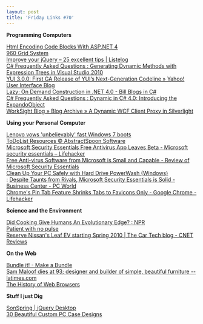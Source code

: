 ```yaml
---
layout: post
title: 'Friday Links #70'
---
```

**Programming Computers**

[Html Encoding Code Blocks With ASP.NET 4](http://haacked.com/archive/2009/09/25/html-encoding-code-nuggets.aspx)   
[960 Grid System](http://960.gs/)   
[Improve your jQuery – 25 excellent tips | Listelog](http://www.listelog.com/improve-your-jquery-25-excellent-tips/)   
[C# Frequently Asked Questions : Generating Dynamic Methods with Expression Trees in Visual Studio 2010](http://blogs.msdn.com/csharpfaq/archive/2009/09/14/generating-dynamic-methods-with-expression-trees-in-visual-studio-2010.aspx)   
[YUI 3.0.0: First GA Release of YUI’s Next-Generation Codeline » Yahoo! User Interface Blog](http://www.yuiblog.com/blog/2009/09/29/yui-3-0-0/)   
[Lazy: On Demand Construction in .NET 4.0 - Bill Blogs in C# ](http://srtsolutions.com/blogs/billwagner/archive/2009/09/30/lazy-lt-t-gt-on-demand-construction-in-net-4-0.aspx)   
[C# Frequently Asked Questions : Dynamic in C# 4.0: Introducing the ExpandoObject](http://blogs.msdn.com/csharpfaq/archive/2009/10/01/dynamic-in-c-4-0-introducing-the-expandoobject.aspx)   
[WorkSight Blog » Blog Archive » A Dynamic WCF Client Proxy in Silverlight ](http://worksightblog.com/?p=73)

**Using your Personal Computer**

[Lenovo vows 'unbelievably' fast Windows 7 boots ](http://www.computerworld.com/s/article/9138531/Lenovo_vows_unbelievably_fast_Windows_7_boots)   
[ToDoList Resources © AbstractSpoon Software ](http://www.abstractspoon.com/tdl_resources.html)   
[Microsoft Security Essentials Free Antivirus App Leaves Beta - Microsoft security essentials – Lifehacker](http://lifehacker.com/5370229/microsoft-security-essentials-free-antivirus-app-leaves-beta)   
[Free Anti-virus Software from Microsoft is Small and Capable - Review of Microsoft Security Essentials](http://www.labnol.org/software/free-antivirus-software-from-microsoft/10070/)   
[Clean Up Your PC Safely with Hard Drive PowerWash (Windows) ](http://www.makeuseof.com/tag/clean-up-your-pc-safely-with-hard-drive-powerwash/)   
: [Despite Taunts from Rivals, Microsoft Security Essentials is Solid - Business Center - PC World](http://www.pcworld.com/businesscenter/article/172873/despite_taunts_from_rivals_microsoft_security_essentials_is_solid.html)   
[Chrome's Pin Tab Feature Shrinks Tabs to Favicons Only - Google Chrome - Lifehacker ](http://lifehacker.com/5371431/chromes-pin-tab-feature-shrinks-tabs-to-favicons-only)

**Science and the Environment**

[Did Cooking Give Humans An Evolutionary Edge? : NPR ](http://www.npr.org/templates/story/story.php?storyId=112334465)   
[Patient with no pulse](http://www.straitstimes.com/Breaking%2BNews/Singapore/Story/STIStory_436300.html)   
[Reserve Nissan's Leaf EV starting Spring 2010 | The Car Tech blog - CNET Reviews](http://reviews.cnet.com/8301-13746_7-10365762-48.html?part=rss&subj=news&tag=2547-1_3-0-5)

**On the Web**

[Bundle it! - Make a Bundle](http://bundl.it/)   
[Sam Maloof dies at 93; designer and builder of simple, beautiful furniture -- latimes.com](http://www.latimes.com/news/obituaries/la-me-sam-maloof23-2009may23,0,3907018.story?page=1)   
[The History of Web Browsers](http://sixrevisions.com/web-development/the-history-of-web-browsers/)

**Stuff I just Dig**

[SonSpring | jQuery Desktop](http://sonspring.com/journal/jquery-desktop)   
[30 Beautiful Custom PC Case Designs](http://sixrevisions.com/design-showcase-inspiration/30-beautiful-custom-pc-case-designs/)
